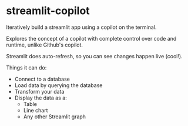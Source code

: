 # streamlit-copilot
Iteratively build a streamlit app using a copilot on the terminal.

Explores the concept of a copilot with complete control over code and runtime, unlike Github's copilot.

Streamlit does auto-refresh, so you can see changes happen live (cool!).

Things it can do:
- Connect to a database
- Load data by querying the database
- Transform your data
- Display the data as a:
    - Table
    - Line chart
    - Any other Streamlit graph
